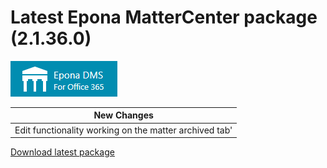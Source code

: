 # Latest Epona MatterCenter package (2.1.36.0)

![](../EponaMC_logo.png)

|New Changes|
--- |
|Edit functionality working on the matter archived tab'|

[Download latest package](https://download.eponalegal.com/s/5mdhN6WMEGIxYkdB/en_US?dir=%2FMC%2F2.1.36.0&node-id=39115)

